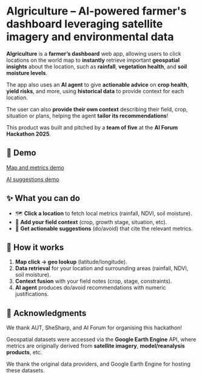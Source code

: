 # AIgriculture – AI-powered farmer's dashboard leveraging satellite imagery and environmental data

**AIgriculture** is a **farmer’s dashboard** web app, allowing users to click locations on the world map to **instantly** retrieve important **geospatial insights** about the location, such as **rainfall**, **vegetation health**, and **soil moisture levels**.

The app also uses an **AI agent** to give **actionable advice** on **crop health**, **yield risks**, and more, using **historical data** to provide context for each location.

The user can also **provide their own context** describing their field, crop, situation or plans, helping the agent **tailor its recommendations**!

This product was built and pitched by a **team of five** at the **AI Forum Hackathon 2025**. 


## 🎥 Demo
[Map and metrics demo](https://github.com/user-attachments/assets/814f2315-f6cf-49de-b440-49ac031cd216)

[AI suggestions demo](https://github.com/user-attachments/assets/b8cf8d49-7122-497c-a310-14a34bdf1495)

## ✨ What you can do

- 🗺️ **Click a location** to fetch local metrics (rainfall, NDVI, soil moisture).
- 🤖 **Add your field context** (crop, growth stage, situation, etc).
- 🧭 **Get actionable suggestions** (do/avoid) that cite the relevant metrics.



## 🧩 How it works

1. **Map click → geo lookup** (latitude/longitude).
2. **Data retrieval** for your location and surrounding areas (rainfall, NDVI, soil moisture).
3. **Context fusion** with your field notes (crop, stage, constraints).
4. **AI agent** produces do/avoid recommendations with numeric justifications.


## 🙌 Acknowledgments

We thank AUT, SheSharp, and AI Forum for organising this hackathon!

Geospatial datasets were accessed via the **Google Earth Engine** API, where metrics are originally derived from **satellite imagery**, **model/reanalysis products**, etc.

We thank the original data providers, and Google Earth Engine for hosting these datasets.

